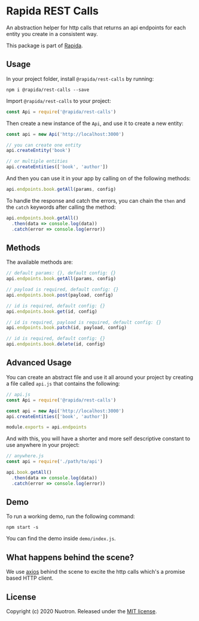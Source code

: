 # Rapida REST Calls

An abstraction helper for http calls that returns an api endpoints for each entity you create in a consistent way.

This package is part of [Rapida](https://github.com/nuotron/rapida).

## Usage
In your project folder, install `@rapida/rest-calls` by running:
```
npm i @rapida/rest-calls --save
```

Import `@rapida/rest-calls` to your project:
```javascript
const Api = require('@rapida/rest-calls')
```

Then create a new instance of the `Api`, and use it to create a new entity:
```javascript
const api = new Api('http://localhost:3000')

// you can create one entity
api.createEntity('book')

// or multiple entities
api.createEntities(['book', 'author'])
```

And then you can use it in your app by calling on of the following methods:
```javascript
api.endpoints.book.getAll(params, config)
```

To handle the response and catch the errors, you can chain the `then` and the `catch` keywords after calling the method:
```javascript
api.endpoints.book.getAll()
  .then(data => console.log(data))
  .catch(error => console.log(error))
```

## Methods
The available methods are:
```javascript
// default params: {}, default config: {}
api.endpoints.book.getAll(params, config)

// payload is required, default config: {}
api.endpoints.book.post(payload, config)

// id is required, default config: {}
api.endpoints.book.get(id, config)

// id is required, payload is required, default config: {}
api.endpoints.book.patch(id, payload, config)

// id is required, default config: {}
api.endpoints.book.delete(id, config)
```

## Advanced Usage
You can create an abstract file and use it all around your project by creating a file called `api.js` that contains the following:
```javascript
// api.js
const Api = require('@rapida/rest-calls')

const api = new Api('http://localhost:3000')
api.createEntities(['book', 'author'])

module.exports = api.endpoints
```

And with this, you will have a shorter and more self descriptive constant to use anywhere in your project:
```javascript
// anywhere.js
const api = require('./path/to/api')

api.book.getAll()
  .then(data => console.log(data))
  .catch(error => console.log(error))
```

## Demo
To run a working demo, run the following command:
```
npm start -s
```

You can find the demo inside `demo/index.js`.

## What happens behind the scene?
We use [axios](https://github.com/axios/axios) behind the scene to excite the http calls which's a promise based HTTP client.

## License
Copyright (c) 2020 Nuotron.
Released under the [MIT license](https://github.com/github/choosealicense.com/blob/gh-pages/LICENSE.md).
